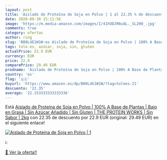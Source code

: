 ```yaml
---
layout: post
title: 'Aislado de Proteína de Soja en Polvo | 1 al 22.35 % de descuento'
date: 2020-09-30 15:11:56
image: 'https://m.media-amazon.com/images/I/41hODJMAsAL._SL200_.jpg'
comments: true
category: ofertas
author: ring
slug: 'B00L4E1W1W-es Aislado de Proteína de Soja en Polvo | 100% A Base de...'
tags: tole.es, azúcar, soja, sin, gluten
actualPrice: 22.9 EUR
currency: EUR
price: 22.9
comparePrice: 29.49 EUR
prodname: 'Aislado de Proteína de Soja en Polvo | 100% A Base de Plantas | Bajo en Grasa | Sin Azúcar Añadido | Sin Gluten | THE PROTEIN WORKS | Sin Sabor | 2kg'
country: 'es'
flag: '🇪🇸'
buyurl: 'https://www.amazon.es/dp/B00L4E1W1W/?tag=tolees-21'
descuento: '22.35'
average: '22.153333333333336'
---
```


Está [Aislado de Proteína de Soja en Polvo | 100% A Base de Plantas | Bajo en Grasa | Sin Azúcar Añadido | Sin Gluten | THE PROTEIN WORKS | Sin Sabor | 2kg](https://www.amazon.es/dp/B00L4E1W1W/?tag=tolees-21) con 22.35 de descuento por 22.9 EUR (original: 29.49 EUR) en el siguiente enlace!

[![Aislado de Proteína de Soja en Polvo | 1](https://m.media-amazon.com/images/I/41hODJMAsAL._SL200_.jpg)](https://www.amazon.es/dp/B00L4E1W1W/?tag=tolees-21)

ℹ️:


[🛒 Ver la oferta!!](https://www.amazon.es/dp/B00L4E1W1W/?tag=tolees-21)
